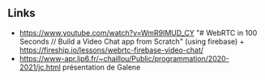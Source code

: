 ## Links

- https://www.youtube.com/watch?v=WmR9IMUD_CY "# WebRTC in 100 Seconds // Build a Video Chat app from Scratch" (using firebase) + https://fireship.io/lessons/webrtc-firebase-video-chat/
- https://www-apr.lip6.fr/~chaillou/Public/programmation/2020-2021/jc.html présentation de Galene